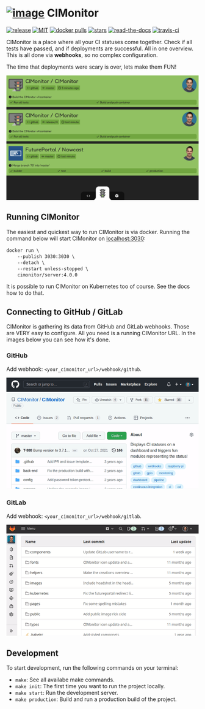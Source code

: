 # [![image](https://avatars2.githubusercontent.com/u/18479455?s=60&v=4)](https://cimonitor.readthedocs.io) CIMonitor

[![release](https://img.shields.io/github/release/CIMonitor/CIMonitor.svg)](https://github.com/CIMonitor/CIMonitor/releases)
[![MIT](https://img.shields.io/github/license/CIMonitor/CIMonitor.svg)](https://github.com/CIMonitor/CIMonitor/)
[![docker pulls](https://img.shields.io/docker/pulls/cimonitor/server.svg)](https://hub.docker.com/u/cimonitor/)
[![stars](https://img.shields.io/github/stars/CIMonitor/CIMonitor.svg)](https://github.com/CIMonitor/CIMonitor/stargazers)
[![read-the-docs](https://readthedocs.org/projects/cimonitor/badge/?version=latest)](https://cimonitor.readthedocs.io)
[![travis-ci](https://travis-ci.org/CIMonitor/CIMonitor.svg?branch=master)](https://travis-ci.org/CIMonitor/CIMonitor)

CIMonitor is a place where all your CI statuses come together. Check if all tests have passed, and if
deployments are successful. All in one overview. This is all done via **webhooks**, so no complex configuration.

The time that deployments were scary is over, lets make them FUN!

![Dashboard demonstration](docs/images/dashboard.png)

## Running CIMonitor

The easiest and quickest way to run CIMonitor is via docker. Running the command below will
start CIMonitor on [localhost:3030](http://localhost:3030):

```shell
docker run \
    --publish 3030:3030 \
    --detach \
    --restart unless-stopped \
    cimonitor/server:4.0.0
```

It is possible to run CIMonitor on Kubernetes too of course. See the docs how to do that.

## Connecting to GitHub / GitLab

CIMonitor is gathering its data from GitHub and GitLab webhooks. Those are VERY easy to configure. All you need is a
running CIMonitor URL. In the images below you can see how it's done.

### GitHub

Add webhook: `<your_cimonitor_url>/webhook/github`.

![Add GitHub webhook demonstration](docs/images/add-github-webhook.gif)

### GitLab

Add webhook: `<your_cimonitor_url>/webhook/gitlab`.

![Add GitLab webhook demonstration](docs/images/add-gitlab-webhook.gif)

## Development

To start development, run the following commands on your terminal:

-   `make`: See all availabe make commands.
-   `make init`: The first time you want to run the project locally.
-   `make start`: Run the development server.
-   `make production`: Build and run a production build of the project.
